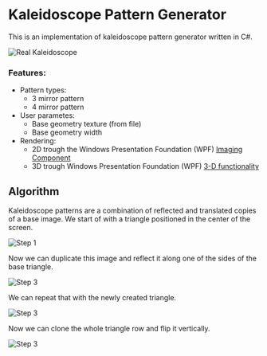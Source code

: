 # Kaleidoscope Pattern Generator

This is an implementation of kaleidoscope pattern generator written in C#.

![Real Kaleidoscope](https://raw.githubusercontent.com/timonbaetz/KaleidoscopeGenerator/master/data/kaleidoscope.jpg)


### Features:

 * Pattern types:
   * 3 mirror pattern
   * 4 mirror pattern
 * User parametes:
   * Base geometry texture (from file)
   * Base geometry width
 * Rendering:
   * 2D trough the Windows Presentation Foundation (WPF) [ Imaging Component]("http://msdn.microsoft.com/en-us/library/ms748873(v=vs.110).aspx")
   * 3D trough Windows Presentation Foundation (WPF) [3-D functionality]( http://msdn.microsoft.com/en-us/library/ms747437(v=vs.110).aspx)


## Algorithm

Kaleidoscope patterns are a combination of reflected and translated copies of a base image. We start of with a triangle positioned in the center of the screen.

![Step 1](https://rawgit.com/timonbaetz/KaleidoscopeGenerator/master/data/alg0.svg)

Now we can duplicate this image and reflect it along one of the sides of the base triangle.

![Step 3](https://rawgit.com/timonbaetz/KaleidoscopeGenerator/master/data/alg1.svg)

We can repeat that with the newly created triangle.

![Step 3](https://rawgit.com/timonbaetz/KaleidoscopeGenerator/master/data/alg2.svg)

Now we can clone the whole triangle row and flip it vertically.

![Step 3](https://rawgit.com/timonbaetz/KaleidoscopeGenerator/master/data/alg3.svg)
